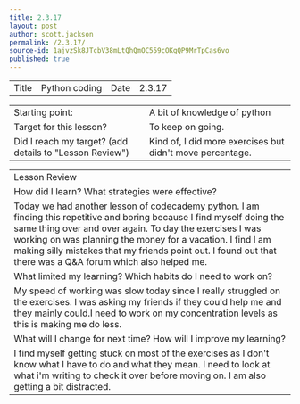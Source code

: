```yaml
---
title: 2.3.17
layout: post
author: scott.jackson
permalink: /2.3.17/
source-id: 1ajvzSk8JTcbV38mLtQhQmOC559cOKqQP9MrTpCas6vo
published: true
---
```

<table>
  <tr>
    <td>Title</td>
    <td>Python coding </td>
    <td>Date</td>
    <td>2.3.17</td>
  </tr>
</table>


<table>
  <tr>
    <td>Starting point:</td>
    <td>A bit of knowledge of python</td>
  </tr>
  <tr>
    <td>Target for this lesson?</td>
    <td>To keep on going.</td>
  </tr>
  <tr>
    <td>Did I reach my target? 
(add details to "Lesson Review")</td>
    <td>Kind of, I did more exercises but didn't move percentage.</td>
  </tr>
</table>


<table>
  <tr>
    <td>Lesson Review</td>
  </tr>
  <tr>
    <td>How did I learn? What strategies were effective? </td>
  </tr>
  <tr>
    <td>Today we had another lesson of codecademy python. I am finding this repetitive and boring because I find myself doing the same thing over and over again. To day the exercises I was working on was planning the money for a vacation. I find I am making silly mistakes that my friends point out. I found out that there was a Q&A forum which also helped me.</td>
  </tr>
  <tr>
    <td>What limited my learning? Which habits do I need to work on? </td>
  </tr>
  <tr>
    <td>My speed of working was slow today since I really struggled on the exercises. I was asking my friends if they could help me and they mainly could.I need to work on my concentration levels as this is making me do less.</td>
  </tr>
  <tr>
    <td>What will I change for next time? How will I improve my learning?</td>
  </tr>
  <tr>
    <td>I find myself getting stuck on most of the exercises as I don't know what I have to do and what they mean. I need to look at what i'm writing to check it over before moving on. I am also getting a bit distracted. </td>
  </tr>
</table>



